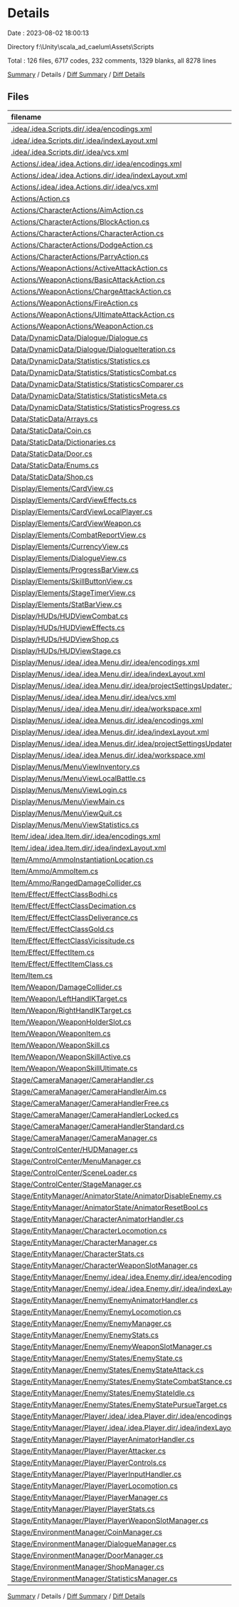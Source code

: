 # Details

Date : 2023-08-02 18:00:13

Directory f:\\Unity\\scala_ad_caelum\\Assets\\Scripts

Total : 126 files,  6717 codes, 232 comments, 1329 blanks, all 8278 lines

[Summary](results.md) / Details / [Diff Summary](diff.md) / [Diff Details](diff-details.md)

## Files
| filename | language | code | comment | blank | total |
| :--- | :--- | ---: | ---: | ---: | ---: |
| [.idea/.idea.Scripts.dir/.idea/encodings.xml](/.idea/.idea.Scripts.dir/.idea/encodings.xml) | XML | 4 | 0 | 0 | 4 |
| [.idea/.idea.Scripts.dir/.idea/indexLayout.xml](/.idea/.idea.Scripts.dir/.idea/indexLayout.xml) | XML | 8 | 0 | 0 | 8 |
| [.idea/.idea.Scripts.dir/.idea/vcs.xml](/.idea/.idea.Scripts.dir/.idea/vcs.xml) | XML | 6 | 0 | 0 | 6 |
| [Actions/.idea/.idea.Actions.dir/.idea/encodings.xml](/Actions/.idea/.idea.Actions.dir/.idea/encodings.xml) | XML | 4 | 0 | 0 | 4 |
| [Actions/.idea/.idea.Actions.dir/.idea/indexLayout.xml](/Actions/.idea/.idea.Actions.dir/.idea/indexLayout.xml) | XML | 8 | 0 | 0 | 8 |
| [Actions/.idea/.idea.Actions.dir/.idea/vcs.xml](/Actions/.idea/.idea.Actions.dir/.idea/vcs.xml) | XML | 6 | 0 | 0 | 6 |
| [Actions/Action.cs](/Actions/Action.cs) | C# | 29 | 3 | 9 | 41 |
| [Actions/CharacterActions/AimAction.cs](/Actions/CharacterActions/AimAction.cs) | C# | 36 | 2 | 10 | 48 |
| [Actions/CharacterActions/BlockAction.cs](/Actions/CharacterActions/BlockAction.cs) | C# | 28 | 0 | 7 | 35 |
| [Actions/CharacterActions/CharacterAction.cs](/Actions/CharacterActions/CharacterAction.cs) | C# | 22 | 2 | 8 | 32 |
| [Actions/CharacterActions/DodgeAction.cs](/Actions/CharacterActions/DodgeAction.cs) | C# | 60 | 1 | 10 | 71 |
| [Actions/CharacterActions/ParryAction.cs](/Actions/CharacterActions/ParryAction.cs) | C# | 33 | 0 | 7 | 40 |
| [Actions/WeaponActions/ActiveAttackAction.cs](/Actions/WeaponActions/ActiveAttackAction.cs) | C# | 33 | 0 | 8 | 41 |
| [Actions/WeaponActions/BasicAttackAction.cs](/Actions/WeaponActions/BasicAttackAction.cs) | C# | 23 | 0 | 6 | 29 |
| [Actions/WeaponActions/ChargeAttackAction.cs](/Actions/WeaponActions/ChargeAttackAction.cs) | C# | 17 | 0 | 4 | 21 |
| [Actions/WeaponActions/FireAction.cs](/Actions/WeaponActions/FireAction.cs) | C# | 93 | 16 | 16 | 125 |
| [Actions/WeaponActions/UltimateAttackAction.cs](/Actions/WeaponActions/UltimateAttackAction.cs) | C# | 33 | 0 | 8 | 41 |
| [Actions/WeaponActions/WeaponAction.cs](/Actions/WeaponActions/WeaponAction.cs) | C# | 29 | 0 | 9 | 38 |
| [Data/DynamicData/Dialogue/Dialogue.cs](/Data/DynamicData/Dialogue/Dialogue.cs) | C# | 20 | 0 | 6 | 26 |
| [Data/DynamicData/Dialogue/DialogueIteration.cs](/Data/DynamicData/Dialogue/DialogueIteration.cs) | C# | 13 | 0 | 2 | 15 |
| [Data/DynamicData/Statistics/Statistics.cs](/Data/DynamicData/Statistics/Statistics.cs) | C# | 30 | 0 | 4 | 34 |
| [Data/DynamicData/Statistics/StatisticsCombat.cs](/Data/DynamicData/Statistics/StatisticsCombat.cs) | C# | 32 | 0 | 5 | 37 |
| [Data/DynamicData/Statistics/StatisticsComparer.cs](/Data/DynamicData/Statistics/StatisticsComparer.cs) | C# | 12 | 0 | 2 | 14 |
| [Data/DynamicData/Statistics/StatisticsMeta.cs](/Data/DynamicData/Statistics/StatisticsMeta.cs) | C# | 24 | 0 | 3 | 27 |
| [Data/DynamicData/Statistics/StatisticsProgress.cs](/Data/DynamicData/Statistics/StatisticsProgress.cs) | C# | 16 | 0 | 4 | 20 |
| [Data/StaticData/Arrays.cs](/Data/StaticData/Arrays.cs) | C# | 7 | 0 | 2 | 9 |
| [Data/StaticData/Coin.cs](/Data/StaticData/Coin.cs) | C# | 28 | 0 | 5 | 33 |
| [Data/StaticData/Dictionaries.cs](/Data/StaticData/Dictionaries.cs) | C# | 31 | 0 | 4 | 35 |
| [Data/StaticData/Door.cs](/Data/StaticData/Door.cs) | C# | 109 | 0 | 27 | 136 |
| [Data/StaticData/Enums.cs](/Data/StaticData/Enums.cs) | C# | 127 | 7 | 11 | 145 |
| [Data/StaticData/Shop.cs](/Data/StaticData/Shop.cs) | C# | 28 | 0 | 5 | 33 |
| [Display/Elements/CardView.cs](/Display/Elements/CardView.cs) | C# | 18 | 0 | 3 | 21 |
| [Display/Elements/CardViewEffects.cs](/Display/Elements/CardViewEffects.cs) | C# | 25 | 0 | 8 | 33 |
| [Display/Elements/CardViewLocalPlayer.cs](/Display/Elements/CardViewLocalPlayer.cs) | C# | 19 | 0 | 5 | 24 |
| [Display/Elements/CardViewWeapon.cs](/Display/Elements/CardViewWeapon.cs) | C# | 18 | 0 | 5 | 23 |
| [Display/Elements/CombatReportView.cs](/Display/Elements/CombatReportView.cs) | C# | 54 | 0 | 9 | 63 |
| [Display/Elements/CurrencyView.cs](/Display/Elements/CurrencyView.cs) | C# | 26 | 0 | 7 | 33 |
| [Display/Elements/DialogueView.cs](/Display/Elements/DialogueView.cs) | C# | 56 | 0 | 13 | 69 |
| [Display/Elements/ProgressBarView.cs](/Display/Elements/ProgressBarView.cs) | C# | 16 | 0 | 4 | 20 |
| [Display/Elements/SkillButtonView.cs](/Display/Elements/SkillButtonView.cs) | C# | 61 | 0 | 14 | 75 |
| [Display/Elements/StageTimerView.cs](/Display/Elements/StageTimerView.cs) | C# | 58 | 0 | 15 | 73 |
| [Display/Elements/StatBarView.cs](/Display/Elements/StatBarView.cs) | C# | 33 | 0 | 7 | 40 |
| [Display/HUDs/HUDViewCombat.cs](/Display/HUDs/HUDViewCombat.cs) | C# | 54 | 0 | 12 | 66 |
| [Display/HUDs/HUDViewEffects.cs](/Display/HUDs/HUDViewEffects.cs) | C# | 70 | 2 | 18 | 90 |
| [Display/HUDs/HUDViewShop.cs](/Display/HUDs/HUDViewShop.cs) | C# | 50 | 0 | 11 | 61 |
| [Display/HUDs/HUDViewStage.cs](/Display/HUDs/HUDViewStage.cs) | C# | 119 | 0 | 36 | 155 |
| [Display/Menus/.idea/.idea.Menu.dir/.idea/encodings.xml](/Display/Menus/.idea/.idea.Menu.dir/.idea/encodings.xml) | XML | 4 | 0 | 0 | 4 |
| [Display/Menus/.idea/.idea.Menu.dir/.idea/indexLayout.xml](/Display/Menus/.idea/.idea.Menu.dir/.idea/indexLayout.xml) | XML | 8 | 0 | 0 | 8 |
| [Display/Menus/.idea/.idea.Menu.dir/.idea/projectSettingsUpdater.xml](/Display/Menus/.idea/.idea.Menu.dir/.idea/projectSettingsUpdater.xml) | XML | 6 | 0 | 0 | 6 |
| [Display/Menus/.idea/.idea.Menu.dir/.idea/vcs.xml](/Display/Menus/.idea/.idea.Menu.dir/.idea/vcs.xml) | XML | 6 | 0 | 0 | 6 |
| [Display/Menus/.idea/.idea.Menu.dir/.idea/workspace.xml](/Display/Menus/.idea/.idea.Menu.dir/.idea/workspace.xml) | XML | 38 | 0 | 0 | 38 |
| [Display/Menus/.idea/.idea.Menus.dir/.idea/encodings.xml](/Display/Menus/.idea/.idea.Menus.dir/.idea/encodings.xml) | XML | 4 | 0 | 0 | 4 |
| [Display/Menus/.idea/.idea.Menus.dir/.idea/indexLayout.xml](/Display/Menus/.idea/.idea.Menus.dir/.idea/indexLayout.xml) | XML | 8 | 0 | 0 | 8 |
| [Display/Menus/.idea/.idea.Menus.dir/.idea/projectSettingsUpdater.xml](/Display/Menus/.idea/.idea.Menus.dir/.idea/projectSettingsUpdater.xml) | XML | 6 | 0 | 0 | 6 |
| [Display/Menus/.idea/.idea.Menus.dir/.idea/workspace.xml](/Display/Menus/.idea/.idea.Menus.dir/.idea/workspace.xml) | XML | 38 | 0 | 0 | 38 |
| [Display/Menus/MenuViewInventory.cs](/Display/Menus/MenuViewInventory.cs) | C# | 47 | 1 | 10 | 58 |
| [Display/Menus/MenuViewLocalBattle.cs](/Display/Menus/MenuViewLocalBattle.cs) | C# | 57 | 2 | 16 | 75 |
| [Display/Menus/MenuViewLogin.cs](/Display/Menus/MenuViewLogin.cs) | C# | 24 | 0 | 5 | 29 |
| [Display/Menus/MenuViewMain.cs](/Display/Menus/MenuViewMain.cs) | C# | 36 | 0 | 8 | 44 |
| [Display/Menus/MenuViewQuit.cs](/Display/Menus/MenuViewQuit.cs) | C# | 10 | 0 | 2 | 12 |
| [Display/Menus/MenuViewStatistics.cs](/Display/Menus/MenuViewStatistics.cs) | C# | 35 | 0 | 4 | 39 |
| [Item/.idea/.idea.Item.dir/.idea/encodings.xml](/Item/.idea/.idea.Item.dir/.idea/encodings.xml) | XML | 4 | 0 | 0 | 4 |
| [Item/.idea/.idea.Item.dir/.idea/indexLayout.xml](/Item/.idea/.idea.Item.dir/.idea/indexLayout.xml) | XML | 8 | 0 | 0 | 8 |
| [Item/Ammo/AmmoInstantiationLocation.cs](/Item/Ammo/AmmoInstantiationLocation.cs) | C# | 6 | 0 | 3 | 9 |
| [Item/Ammo/AmmoItem.cs](/Item/Ammo/AmmoItem.cs) | C# | 15 | 0 | 3 | 18 |
| [Item/Ammo/RangedDamageCollider.cs](/Item/Ammo/RangedDamageCollider.cs) | C# | 26 | 0 | 8 | 34 |
| [Item/Effect/EffectClassBodhi.cs](/Item/Effect/EffectClassBodhi.cs) | C# | 69 | 0 | 16 | 85 |
| [Item/Effect/EffectClassDecimation.cs](/Item/Effect/EffectClassDecimation.cs) | C# | 62 | 0 | 13 | 75 |
| [Item/Effect/EffectClassDeliverance.cs](/Item/Effect/EffectClassDeliverance.cs) | C# | 69 | 0 | 14 | 83 |
| [Item/Effect/EffectClassGold.cs](/Item/Effect/EffectClassGold.cs) | C# | 62 | 0 | 13 | 75 |
| [Item/Effect/EffectClassVicissitude.cs](/Item/Effect/EffectClassVicissitude.cs) | C# | 84 | 0 | 22 | 106 |
| [Item/Effect/EffectItem.cs](/Item/Effect/EffectItem.cs) | C# | 138 | 0 | 15 | 153 |
| [Item/Effect/EffectItemClass.cs](/Item/Effect/EffectItemClass.cs) | C# | 39 | 0 | 5 | 44 |
| [Item/Item.cs](/Item/Item.cs) | C# | 10 | 0 | 2 | 12 |
| [Item/Weapon/DamageCollider.cs](/Item/Weapon/DamageCollider.cs) | C# | 80 | 15 | 18 | 113 |
| [Item/Weapon/LeftHandIKTarget.cs](/Item/Weapon/LeftHandIKTarget.cs) | C# | 6 | 0 | 3 | 9 |
| [Item/Weapon/RightHandIKTarget.cs](/Item/Weapon/RightHandIKTarget.cs) | C# | 6 | 0 | 3 | 9 |
| [Item/Weapon/WeaponHolderSlot.cs](/Item/Weapon/WeaponHolderSlot.cs) | C# | 50 | 0 | 9 | 59 |
| [Item/Weapon/WeaponItem.cs](/Item/Weapon/WeaponItem.cs) | C# | 129 | 0 | 23 | 152 |
| [Item/Weapon/WeaponSkill.cs](/Item/Weapon/WeaponSkill.cs) | C# | 76 | 0 | 15 | 91 |
| [Item/Weapon/WeaponSkillActive.cs](/Item/Weapon/WeaponSkillActive.cs) | C# | 83 | 14 | 27 | 124 |
| [Item/Weapon/WeaponSkillUltimate.cs](/Item/Weapon/WeaponSkillUltimate.cs) | C# | 101 | 14 | 27 | 142 |
| [Stage/CameraManager/CameraHandler.cs](/Stage/CameraManager/CameraHandler.cs) | C# | 107 | 6 | 25 | 138 |
| [Stage/CameraManager/CameraHandlerAim.cs](/Stage/CameraManager/CameraHandlerAim.cs) | C# | 39 | 0 | 10 | 49 |
| [Stage/CameraManager/CameraHandlerFree.cs](/Stage/CameraManager/CameraHandlerFree.cs) | C# | 14 | 0 | 2 | 16 |
| [Stage/CameraManager/CameraHandlerLocked.cs](/Stage/CameraManager/CameraHandlerLocked.cs) | C# | 25 | 0 | 6 | 31 |
| [Stage/CameraManager/CameraHandlerStandard.cs](/Stage/CameraManager/CameraHandlerStandard.cs) | C# | 24 | 0 | 7 | 31 |
| [Stage/CameraManager/CameraManager.cs](/Stage/CameraManager/CameraManager.cs) | C# | 86 | 0 | 16 | 102 |
| [Stage/ControlCenter/HUDManager.cs](/Stage/ControlCenter/HUDManager.cs) | C# | 124 | 6 | 23 | 153 |
| [Stage/ControlCenter/MenuManager.cs](/Stage/ControlCenter/MenuManager.cs) | C# | 69 | 0 | 13 | 82 |
| [Stage/ControlCenter/SceneLoader.cs](/Stage/ControlCenter/SceneLoader.cs) | C# | 84 | 6 | 16 | 106 |
| [Stage/ControlCenter/StageManager.cs](/Stage/ControlCenter/StageManager.cs) | C# | 310 | 18 | 82 | 410 |
| [Stage/EntityManager/AnimatorState/AnimatorDisableEnemy.cs](/Stage/EntityManager/AnimatorState/AnimatorDisableEnemy.cs) | C# | 15 | 21 | 6 | 42 |
| [Stage/EntityManager/AnimatorState/AnimatorResetBool.cs](/Stage/EntityManager/AnimatorState/AnimatorResetBool.cs) | C# | 12 | 21 | 7 | 40 |
| [Stage/EntityManager/CharacterAnimatorHandler.cs](/Stage/EntityManager/CharacterAnimatorHandler.cs) | C# | 122 | 1 | 30 | 153 |
| [Stage/EntityManager/CharacterLocomotion.cs](/Stage/EntityManager/CharacterLocomotion.cs) | C# | 19 | 0 | 5 | 24 |
| [Stage/EntityManager/CharacterManager.cs](/Stage/EntityManager/CharacterManager.cs) | C# | 60 | 0 | 10 | 70 |
| [Stage/EntityManager/CharacterStats.cs](/Stage/EntityManager/CharacterStats.cs) | C# | 65 | 2 | 14 | 81 |
| [Stage/EntityManager/CharacterWeaponSlotManager.cs](/Stage/EntityManager/CharacterWeaponSlotManager.cs) | C# | 136 | 1 | 28 | 165 |
| [Stage/EntityManager/Enemy/.idea/.idea.Enemy.dir/.idea/encodings.xml](/Stage/EntityManager/Enemy/.idea/.idea.Enemy.dir/.idea/encodings.xml) | XML | 4 | 0 | 0 | 4 |
| [Stage/EntityManager/Enemy/.idea/.idea.Enemy.dir/.idea/indexLayout.xml](/Stage/EntityManager/Enemy/.idea/.idea.Enemy.dir/.idea/indexLayout.xml) | XML | 8 | 0 | 0 | 8 |
| [Stage/EntityManager/Enemy/EnemyAnimatorHandler.cs](/Stage/EntityManager/Enemy/EnemyAnimatorHandler.cs) | C# | 34 | 0 | 8 | 42 |
| [Stage/EntityManager/Enemy/EnemyLocomotion.cs](/Stage/EntityManager/Enemy/EnemyLocomotion.cs) | C# | 70 | 0 | 17 | 87 |
| [Stage/EntityManager/Enemy/EnemyManager.cs](/Stage/EntityManager/Enemy/EnemyManager.cs) | C# | 167 | 0 | 46 | 213 |
| [Stage/EntityManager/Enemy/EnemyStats.cs](/Stage/EntityManager/Enemy/EnemyStats.cs) | C# | 56 | 4 | 9 | 69 |
| [Stage/EntityManager/Enemy/EnemyWeaponSlotManager.cs](/Stage/EntityManager/Enemy/EnemyWeaponSlotManager.cs) | C# | 44 | 7 | 11 | 62 |
| [Stage/EntityManager/Enemy/States/EnemyState.cs](/Stage/EntityManager/Enemy/States/EnemyState.cs) | C# | 22 | 0 | 5 | 27 |
| [Stage/EntityManager/Enemy/States/EnemyStateAttack.cs](/Stage/EntityManager/Enemy/States/EnemyStateAttack.cs) | C# | 39 | 0 | 9 | 48 |
| [Stage/EntityManager/Enemy/States/EnemyStateCombatStance.cs](/Stage/EntityManager/Enemy/States/EnemyStateCombatStance.cs) | C# | 205 | 12 | 37 | 254 |
| [Stage/EntityManager/Enemy/States/EnemyStateIdle.cs](/Stage/EntityManager/Enemy/States/EnemyStateIdle.cs) | C# | 53 | 4 | 10 | 67 |
| [Stage/EntityManager/Enemy/States/EnemyStatePursueTarget.cs](/Stage/EntityManager/Enemy/States/EnemyStatePursueTarget.cs) | C# | 65 | 3 | 12 | 80 |
| [Stage/EntityManager/Player/.idea/.idea.Player.dir/.idea/encodings.xml](/Stage/EntityManager/Player/.idea/.idea.Player.dir/.idea/encodings.xml) | XML | 4 | 0 | 0 | 4 |
| [Stage/EntityManager/Player/.idea/.idea.Player.dir/.idea/indexLayout.xml](/Stage/EntityManager/Player/.idea/.idea.Player.dir/.idea/indexLayout.xml) | XML | 8 | 0 | 0 | 8 |
| [Stage/EntityManager/Player/PlayerAnimatorHandler.cs](/Stage/EntityManager/Player/PlayerAnimatorHandler.cs) | C# | 21 | 14 | 9 | 44 |
| [Stage/EntityManager/Player/PlayerAttacker.cs](/Stage/EntityManager/Player/PlayerAttacker.cs) | C# | 78 | 6 | 16 | 100 |
| [Stage/EntityManager/Player/PlayerControls.cs](/Stage/EntityManager/Player/PlayerControls.cs) | C# | 553 | 14 | 15 | 582 |
| [Stage/EntityManager/Player/PlayerInputHandler.cs](/Stage/EntityManager/Player/PlayerInputHandler.cs) | C# | 186 | 6 | 36 | 228 |
| [Stage/EntityManager/Player/PlayerLocomotion.cs](/Stage/EntityManager/Player/PlayerLocomotion.cs) | C# | 113 | 0 | 22 | 135 |
| [Stage/EntityManager/Player/PlayerManager.cs](/Stage/EntityManager/Player/PlayerManager.cs) | C# | 181 | 1 | 40 | 222 |
| [Stage/EntityManager/Player/PlayerStats.cs](/Stage/EntityManager/Player/PlayerStats.cs) | C# | 70 | 0 | 19 | 89 |
| [Stage/EntityManager/Player/PlayerWeaponSlotManager.cs](/Stage/EntityManager/Player/PlayerWeaponSlotManager.cs) | C# | 48 | 0 | 12 | 60 |
| [Stage/EnvironmentManager/CoinManager.cs](/Stage/EnvironmentManager/CoinManager.cs) | C# | 26 | 0 | 7 | 33 |
| [Stage/EnvironmentManager/DialogueManager.cs](/Stage/EnvironmentManager/DialogueManager.cs) | C# | 54 | 0 | 8 | 62 |
| [Stage/EnvironmentManager/DoorManager.cs](/Stage/EnvironmentManager/DoorManager.cs) | C# | 43 | 0 | 10 | 53 |
| [Stage/EnvironmentManager/ShopManager.cs](/Stage/EnvironmentManager/ShopManager.cs) | C# | 37 | 0 | 8 | 45 |
| [Stage/EnvironmentManager/StatisticsManager.cs](/Stage/EnvironmentManager/StatisticsManager.cs) | C# | 141 | 0 | 30 | 171 |

[Summary](results.md) / Details / [Diff Summary](diff.md) / [Diff Details](diff-details.md)